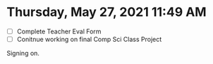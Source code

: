 # Thursday, May 27, 2021 11:49 AM

- [ ] Complete Teacher Eval Form
- [ ] Conitnue working on final Comp Sci Class Project 

Signing on.
